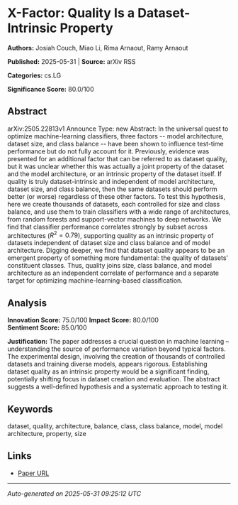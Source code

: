 # X-Factor: Quality Is a Dataset-Intrinsic Property

**Authors:** Josiah Couch, Miao Li, Rima Arnaout, Ramy Arnaout

**Published:** 2025-05-31 | **Source:** arXiv RSS

**Categories:** cs.LG

**Significance Score:** 80.0/100

## Abstract

arXiv:2505.22813v1 Announce Type: new 
Abstract: In the universal quest to optimize machine-learning classifiers, three factors -- model architecture, dataset size, and class balance -- have been shown to influence test-time performance but do not fully account for it. Previously, evidence was presented for an additional factor that can be referred to as dataset quality, but it was unclear whether this was actually a joint property of the dataset and the model architecture, or an intrinsic property of the dataset itself. If quality is truly dataset-intrinsic and independent of model architecture, dataset size, and class balance, then the same datasets should perform better (or worse) regardless of these other factors. To test this hypothesis, here we create thousands of datasets, each controlled for size and class balance, and use them to train classifiers with a wide range of architectures, from random forests and support-vector machines to deep networks. We find that classifier performance correlates strongly by subset across architectures ($R^2=0.79$), supporting quality as an intrinsic property of datasets independent of dataset size and class balance and of model architecture. Digging deeper, we find that dataset quality appears to be an emergent property of something more fundamental: the quality of datasets' constituent classes. Thus, quality joins size, class balance, and model architecture as an independent correlate of performance and a separate target for optimizing machine-learning-based classification.

## Analysis

**Innovation Score:** 75.0/100
**Impact Score:** 80.0/100  
**Sentiment Score:** 85.0/100

**Justification:** The paper addresses a crucial question in machine learning – understanding the source of performance variation beyond typical factors. The experimental design, involving the creation of thousands of controlled datasets and training diverse models, appears rigorous. Establishing dataset quality as an intrinsic property would be a significant finding, potentially shifting focus in dataset creation and evaluation. The abstract suggests a well-defined hypothesis and a systematic approach to testing it.

## Keywords

dataset, quality, architecture, balance, class, class balance, model, model architecture, property, size

## Links

- [Paper URL](https://arxiv.org/abs/2505.22813)

---
*Auto-generated on 2025-05-31 09:25:12 UTC*
